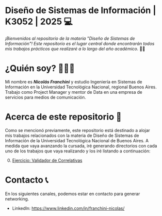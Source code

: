 # **Diseño de Sistemas de Información | K3052 | 2025** 💻

_¡Bienvenidos al repositorio de la materia "Diseño de Sistemas de Información"! Este repositorio es el lugar central donde encontrarán todos mis trabajos prácticos que realizaré a lo largo del año académico._ 👋🏽

# ¿Quién soy? 👨🏽‍💻
Mi nombre es ***Nicolás Franchini*** y estudio Ingeniería en Sistemas de Información en la Universidad Tecnológica Nacional, regional Buenos Aires. Trabajo como Project Manager y mentor de Data en una empresa de servicios para medios de comunicación.

# Acerca de este repositorio 📝
Como se mencionó previamente, este repositorio está destinado a alojar mis trabajos relacionados con la materia de Diseño de Sistemas de Información de la Universidad Tecnológica Nacional de Buenos Aires. A medida que vaya avanzando la cursada, iré generando directorios con cada uno de los trabajos que vaya realizando y los iré listando a continuación:

0. [Ejercicio: Validador de Correlativas](https://github.com/nicolasfranchini-utn/disenio-de-sistemas/tree/main/ejercicio-validador-correlatividades)

# Contacto 📞
En los siguientes canales, podemos estar en contacto para generar networking.
+ LinkedIn: https://www.linkedin.com/in/franchini-nicolas/
